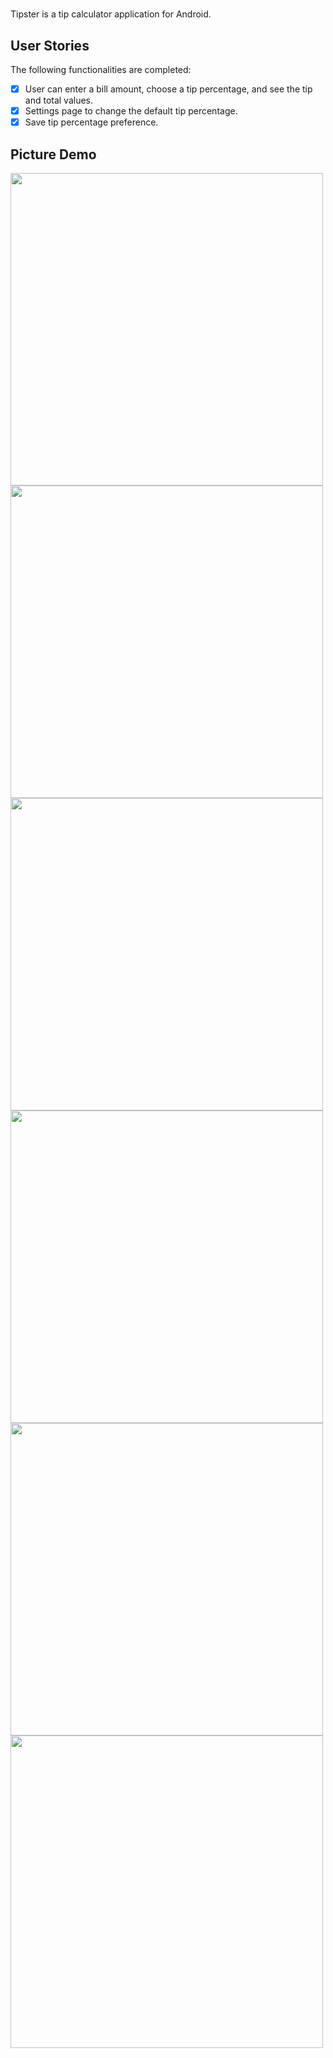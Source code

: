 # 

Tipster is a tip calculator application for Android.

## User Stories

The following functionalities are completed:
* [X] User can enter a bill amount, choose a tip percentage, and see the tip and total values.
* [X] Settings page to change the default tip percentage.
* [X] Save tip percentage preference.

## Picture Demo 
<img src="https://i.imgur.com/BRQZJKI.png" width="500" />
<img src="https://i.imgur.com/RoAWzaY.png" width="500" />
<img src="https://i.imgur.com/NiNUq9L.png" width="500" />
<img src="https://i.imgur.com/sldUw1p.png" width="500" />
<img src="https://i.imgur.com/McKRU4r.png" width="500" />
<img src="https://i.imgur.com/yHhBRIJ.png" width="500" />
